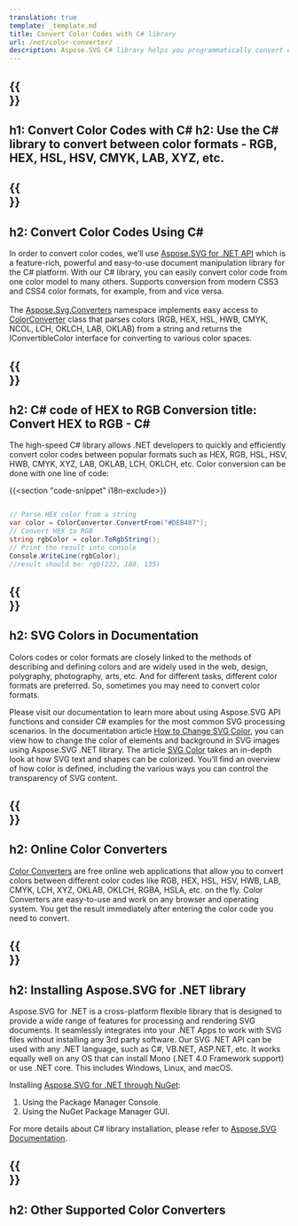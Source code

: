 ```yaml
---
translation: true
template: _template.md
title: Convert Color Codes with C# library
url: /net/color-converter/
description: Aspose.SVG C# library helps you programmatically convert color formats - RGB, HEX, HSL, HSV, CMYK, LAB, XYZ, etc.
---
```


{{<section banner>}}
---
h1: Convert Color Codes with C# 
h2: Use the C# library to convert  between color formats - RGB, HEX, HSL, HSV, CMYK, LAB, XYZ, etc.
---

{{<section overview>}}
---
h2: Convert Color Codes Using C#
---

In order to convert color codes, we’ll use <a href="https://products.aspose.com/svg/net/" target="_blank">Aspose.SVG for .NET API</a> which is a feature-rich, powerful and easy-to-use document manipulation library for the C# platform. With our C# library, you can easily convert color code from one color model to many others. Supports conversion from modern CSS3 and CSS4 color formats, for example, from and vice versa.<br><br>
The [Aspose.Svg.Converters](https://reference.aspose.com/svg/net/aspose.svg.converters/) namespace implements easy access to [ColorConverter](https://reference.aspose.com/svg/net/aspose.svg.converters/colorconverter/) class that parses colors (RGB, HEX, HSL, HWB, CMYK, NCOL, LCH, OKLCH, LAB, OKLAB) from a string and returns the IConvertibleColor interface for converting to various color spaces.

{{<section demos>}}
---
h2: C# code of HEX to RGB Conversion
title: Convert HEX to RGB - C#
---

The high-speed C# library allows .NET developers to quickly and efficiently convert color codes between popular formats such as HEX, RGB, HSL, HSV, HWB, CMYK, XYZ, LAB, OKLAB, LCH, OKLCH, etc. Color conversion can be done with one line of code:

{{<section "code-snippet" i18n-exclude>}}

```cs

// Parse HEX color from a string
var color = ColorConverter.ConvertFrom("#DEB487");
// Convert HEX to RGB 
string rgbColor = color.ToRgbString();
// Print the result into console
Console.WriteLine(rgbColor);
//result should be: rgb(222, 180, 135)

```

{{<section documentation>}}
---
h2: SVG Colors in Documentation
---

Colors codes or color formats are closely linked to the methods of describing and defining colors and are widely used in the web, design, polygraphy, photography, arts, etc. And for different tasks, different color formats are preferred. So, sometimes you may need to convert color formats.<br>

Please visit our documentation to learn more about using Aspose.SVG API functions and consider C# examples for the most common SVG processing scenarios. In the documentation article <a href="https://docs.aspose.com/svg/net/how-to-work-with-aspose-svg-api/how-to-change-svg-color/" target="_blank">How to Change SVG Color</a>, you can view how to change the color of elements and background in SVG images using Aspose.SVG .NET library. The article <a href="https://docs.aspose.com/svg/net/drawing-basics/svg-color/" target="_blank">SVG Color</a> takes an in-depth look at how SVG text and shapes can be colorized. You’ll find an overview of how color is defined, including the various ways you can control the transparency of SVG content.

{{<section online-color-converter>}}
---
h2: Online Color Converters
---

[Color Converters](https://products.aspose.app/svg/color-converter) are free online web applications that allow you to convert colors between different color codes like RGB, HEX, HSL, HSV, HWB, LAB, CMYK, LCH, XYZ, OKLAB, OKLCH, RGBA, HSLA, etc. on the fly. Color Converters are easy-to-use and work on any browser and operating system. You get the result immediately after entering the color code you need to convert.

{{<section installing>}}
---
h2: Installing Aspose.SVG for .NET library
---

Aspose.SVG for .NET is a cross-platform flexible library that is designed to provide a wide range of features for processing and rendering SVG documents. It seamlessly integrates into your .NET Apps to work with SVG files without installing any 3rd party software.  Our SVG .NET API can be used with any .NET language, such as C#, VB.NET, ASP.NET, etc. It works equally well on any OS that can install Mono (.NET 4.0 Framework support) or use .NET core.  This includes Windows, Linux, and macOS.

Installing <a href="https://www.nuget.org/packages/Aspose.SVG" target="_blank">Aspose.SVG for .NET through NuGet</a>:

1. Using the Package Manager Console. 
2. Using the NuGet Package Manager GUI.</br>  

For more details about C# library installation, please refer to [Aspose.SVG Documentation](https://docs.aspose.com/svg/net/getting-started/installation/).

{{<section other-color-converters>}}
---
h2: Other Supported Color Converters
---